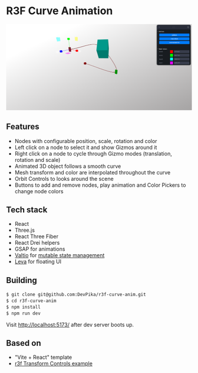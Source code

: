 # R3F Curve Animation

<img src="./Screenshot.png" width="800" />

## Features
* Nodes with configurable position, scale, rotation and color
* Left click on a node to select it and show Gizmos around it
* Right click on a node to cycle through Gizmo modes (translation, rotation and scale)
* Animated 3D object follows a smooth curve
* Mesh transform and color are interpolated throughout the curve
* Orbit Controls to looks around the scene
* Buttons to add and remove nodes, play animation and Color Pickers to change node colors

## Tech stack
* React
* Three.js
* React Three Fiber
* React Drei helpers
* GSAP for animations
* [Valtio](https://valtio.pmnd.rs/) for [mutable state management](https://docs.pmnd.rs/zustand/getting-started/comparison#valtio)
* [Leva](https://github.com/pmndrs/leva) for floating UI

## Building
```sh
$ git clone git@github.com:DevPika/r3f-curve-anim.git
$ cd r3f-curve-anim
$ npm install
$ npm run dev
```
Visit [http://localhost:5173/](http://localhost:5173/) after dev server boots up.

## Based on
* "Vite + React" template
* [r3f Transform Controls example](https://codesandbox.io/s/btsbj)
